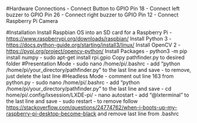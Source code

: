#Hardware Connections
	- Connect Button to GPIO Pin 18
	- Connect left buzzer to GPIO Pin 26
	- Connect right buzzer to GPIO Pin 12
	- Connect Raspberry Pi Camera
	
#Installation
Install Raspbian OS into an SD card for a Raspberry Pi
	- https://www.raspberrypi.org/downloads/raspbian/
Install Python 3
	- https://docs.python-guide.org/starting/install3/linux/
Install OpenCV 2
	- https://pypi.org/project/opencv-python/
Install Packages
	- python3 -m pip install numpy
	- sudo apt-get install rpi.gpio
Copy pathfinder.py to desired folder
	#Presentation Mode
		- sudo nano /home/pi/.bashrc
		- add “python /home/pi/your_directory/pathfinder.py” to the last line and save
		- to remove, just delete the last line
	#Headless Mode
		- comment out line 163 from python.py
		- sudo nano /home/pi/.bashrc
		- add “python /home/pi/your_directory/pathfinder.py” to the last line and save
		- cd home/pi/.config/lxsession/LXDE-pi/
		- nano autostart
		- add “@lxterminal” to the last line and save
		- sudo restart
		- to remove follow https://stackoverflow.com/questions/24774762/when-i-boots-up-my-raspberry-pi-desktop-become-black and remove last line from .bashrc

	



